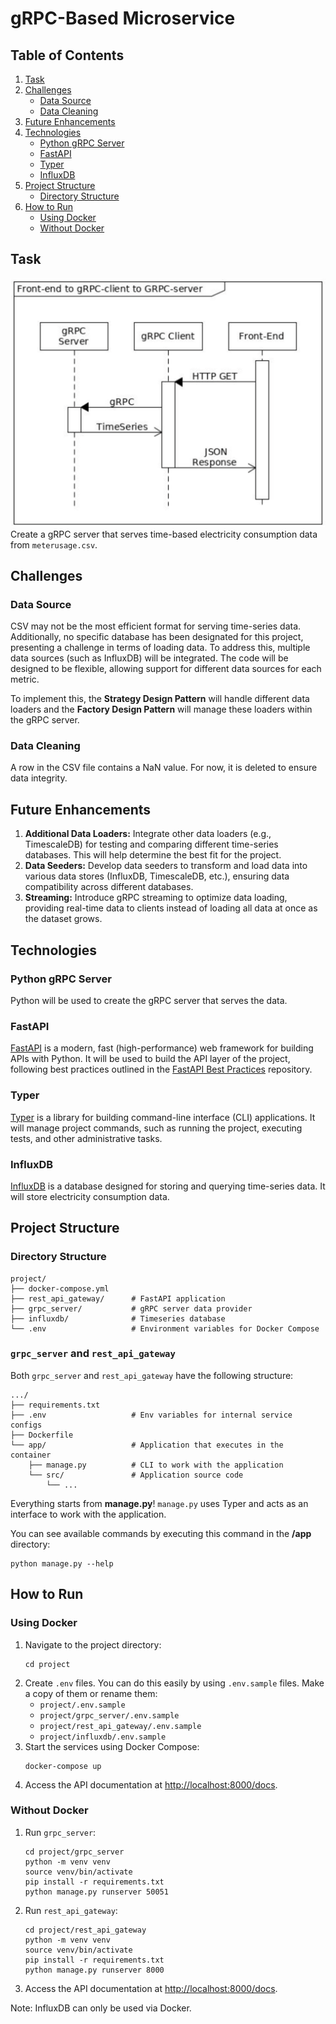 
# gRPC-Based Microservice

## Table of Contents
1. [Task](#task)
2. [Challenges](#challenges)
   - [Data Source](#data-source)
   - [Data Cleaning](#data-cleaning)
3. [Future Enhancements](#future-enhancements)
4. [Technologies](#technologies)
   - [Python gRPC Server](#python-grpc-server)
   - [FastAPI](#fastapi)
   - [Typer](#typer)
   - [InfluxDB](#influxdb)
5. [Project Structure](#project-structure)
   - [Directory Structure](#directory-structure)
6. [How to Run](#how-to-run)
   - [Using Docker](#using-docker)
   - [Without Docker](#without-docker)

## Task
![Task Overview](./README-assets/task-graph.png)  
Create a gRPC server that serves time-based electricity consumption data from `meterusage.csv`.

## Challenges

### Data Source
CSV may not be the most efficient format for serving time-series data. Additionally, no specific database has been designated for this project, presenting a challenge in terms of loading data. To address this, multiple data sources (such as InfluxDB) will be integrated. The code will be designed to be flexible, allowing support for different data sources for each metric.

To implement this, the **Strategy Design Pattern** will handle different data loaders and the **Factory Design Pattern** will manage these loaders within the gRPC server.

### Data Cleaning
A row in the CSV file contains a NaN value. For now, it is deleted to ensure data integrity.

## Future Enhancements
1. **Additional Data Loaders:** Integrate other data loaders (e.g., TimescaleDB) for testing and comparing different time-series databases. This will help determine the best fit for the project.
2. **Data Seeders:** Develop data seeders to transform and load data into various data stores (InfluxDB, TimescaleDB, etc.), ensuring data compatibility across different databases.
3. **Streaming:** Introduce gRPC streaming to optimize data loading, providing real-time data to clients instead of loading all data at once as the dataset grows.

## Technologies

### Python gRPC Server
Python will be used to create the gRPC server that serves the data.

### FastAPI
[FastAPI](https://fastapi.tiangolo.com/) is a modern, fast (high-performance) web framework for building APIs with Python. It will be used to build the API layer of the project, following best practices outlined in the [FastAPI Best Practices](https://github.com/zhanymkanov/fastapi-best-practices) repository.

### Typer
[Typer](https://typer.tiangolo.com/) is a library for building command-line interface (CLI) applications. It will manage project commands, such as running the project, executing tests, and other administrative tasks.

### InfluxDB
[InfluxDB](https://www.influxdata.com/) is a database designed for storing and querying time-series data. It will store electricity consumption data.

## Project Structure

### Directory Structure
```
project/
├── docker-compose.yml
├── rest_api_gateway/      # FastAPI application
├── grpc_server/           # gRPC server data provider
├── influxdb/              # Timeseries database
└── .env                   # Environment variables for Docker Compose
```

### `grpc_server` and `rest_api_gateway`
Both `grpc_server` and `rest_api_gateway` have the following structure:
```
.../
├── requirements.txt
├── .env                   # Env variables for internal service configs
├── Dockerfile
└── app/                   # Application that executes in the container
    ├── manage.py          # CLI to work with the application
    └── src/               # Application source code
        └── ...
```

Everything starts from **manage.py**! `manage.py` uses Typer and acts as an interface to work with the application.

You can see available commands by executing this command in the **/app** directory:
```
python manage.py --help
```

## How to Run

### Using Docker

1. Navigate to the project directory:
   ```
   cd project
   ```
2. Create `.env` files. You can do this easily by using `.env.sample` files. Make a copy of them or rename them:
   - `project/.env.sample`
   - `project/grpc_server/.env.sample`
   - `project/rest_api_gateway/.env.sample`
   - `project/influxdb/.env.sample`
3. Start the services using Docker Compose:
   ```
   docker-compose up
   ```
4. Access the API documentation at [http://localhost:8000/docs](http://localhost:8000/docs).

### Without Docker

1. Run `grpc_server`:
   ```
   cd project/grpc_server
   python -m venv venv
   source venv/bin/activate
   pip install -r requirements.txt
   python manage.py runserver 50051
   ```

2. Run `rest_api_gateway`:
   ```
   cd project/rest_api_gateway
   python -m venv venv
   source venv/bin/activate
   pip install -r requirements.txt
   python manage.py runserver 8000
   ```

3. Access the API documentation at [http://localhost:8000/docs](http://localhost:8000/docs).

Note: InfluxDB can only be used via Docker.

